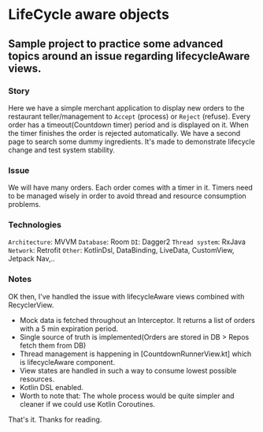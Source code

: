 # LifeCycle aware objects
## Sample project to practice some advanced topics around an issue regarding lifecycleAware views.

### Story
Here we have a simple merchant application to display new orders to the restaurant teller/management to `Accept` (process) or `Reject` (refuse).
 Every order has a timeout(Countdown timer) period and is displayed on it. When the timer finishes the order is rejected automatically.
 We have a second page to search some dummy ingredients. It's made to demonstrate lifecycle change and test system stability.

### Issue
We will have many orders. Each order comes with a timer in it. Timers need to be managed wisely in order to avoid thread and resource consumption problems.

### Technologies
`Architecture`: MVVM
`Database`: Room
`DI`: Dagger2
`Thread system`: RxJava
`Network`: Retrofit
`Other`: KotlinDsl, DataBinding, LiveData, CustomView, Jetpack Nav,..

### Notes
OK then, I've handled the issue with lifecycleAware views combined with RecyclerView.

* Mock data is fetched throughout an Interceptor. It returns a list of orders with a 5 min expiration period.
* Single source of truth is implemented(Orders are stored in DB > Repos fetch them from DB)
* Thread management is happening in [CountdownRunnerView.kt] which is lifecycleAware component.
* View states are handled in such a way to consume lowest possible resources.
* Kotlin DSL enabled.
* Worth to note that: The whole process would be quite simpler and cleaner if we could use Kotlin Coroutines.

That's it. Thanks for reading.